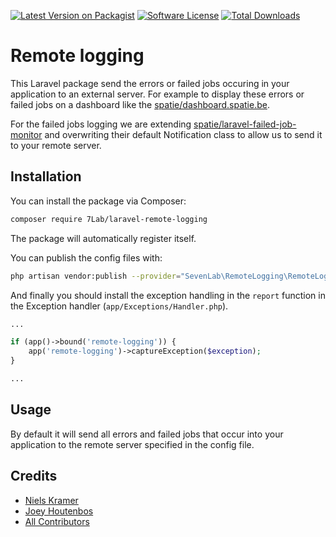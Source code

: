 [![Latest Version on Packagist](https://img.shields.io/packagist/v/7Lab/laravel-remote-logging.svg?style=flat-square)](https://packagist.org/packages/7Lab/laravel-remote-logging)
[![Software License](https://img.shields.io/badge/license-MIT-brightgreen.svg?style=flat-square)](LICENSE.md)
[![Total Downloads](https://img.shields.io/packagist/dt/7Lab/laravel-remote-logging.svg?style=flat-square)](https://packagist.org/packages/7Lab/laravel-remote-logging)

# Remote logging
This Laravel package send the errors or failed jobs occuring in your application to an external server. 
For example to display these errors or failed jobs on a dashboard like the [spatie/dashboard.spatie.be](https://github.com/spatie/dashboard.spatie.be).

For the failed jobs logging we are extending [spatie/laravel-failed-job-monitor](https://github.com/spatie/laravel-failed-job-monitor)  and overwriting their default Notification class to allow us to send it to your remote server.

## Installation
You can install the package via Composer:
```bash
composer require 7Lab/laravel-remote-logging
```

The package will automatically register itself.

You can publish the config files with:
```bash
php artisan vendor:publish --provider="SevenLab\RemoteLogging\RemoteLoggingServiceProvider"
```

And finally you should install the exception handling in the `report` function in the Exception handler (`app/Exceptions/Handler.php`). 
```php
...

if (app()->bound('remote-logging')) {
    app('remote-logging')->captureException($exception);
}

...
```

## Usage
By default it will send all errors and failed jobs that occur into your application to the remote server specified in the config file.


## Credits
- [Niels Kramer](https://github.com/nielskramerr)
- [Joey Houtenbos](https://github.com/JoeyHoutenbos)
- [All Contributors](https://github.com/7lab/laravel-remote-logging/contributors)
